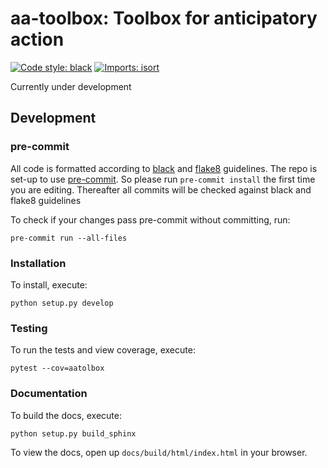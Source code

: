 # aa-toolbox: Toolbox for anticipatory action

[![Code style: black](https://img.shields.io/badge/code%20style-black-000000.svg)](https://github.com/psf/black)
[![Imports: isort](https://img.shields.io/badge/%20imports-isort-%231674b1?style=flat&labelColor=ef8336)](https://pycqa.github.io/isort/)

Currently under development

## Development

### pre-commit
All code is formatted according to
[black](https://github.com/psf/black) and
[flake8](https://flake8.pycqa.org/en/latest/) guidelines.
The repo is set-up to use
[pre-commit](https://github.com/pre-commit/pre-commit).
So please run `pre-commit install` the first time you are editing.
Thereafter all commits will be checked against black and flake8 guidelines

To check if your changes pass pre-commit without committing, run:
```buildoutcfg
pre-commit run --all-files
```

### Installation

To install, execute:
```buildoutcfg
python setup.py develop
```

### Testing

To run the tests and view coverage, execute:
```buildoutcfg
pytest --cov=aatolbox
```

### Documentation

To build the docs, execute:
```buildoutcfg
python setup.py build_sphinx
```
To view the docs, open up `docs/build/html/index.html` in your browser.
